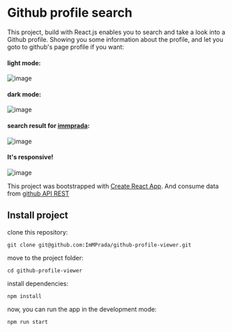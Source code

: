 # Github profile search

This project, build with React.js enables you to search and take a look into a Github profile. Showing you some information about the profile, and let you goto to github's page profile if you want:

#### light mode:
![image](https://user-images.githubusercontent.com/26731448/176810497-04af4aa7-20f3-4875-a0aa-84f25eaf252c.png)

#### dark mode:
![image](https://user-images.githubusercontent.com/26731448/176810578-a4532382-dc41-4424-ab83-daae16095d07.png)

#### search result for [immprada](https://github.com/ImMPrada):
![image](https://user-images.githubusercontent.com/26731448/176810691-ef0fb895-97e0-4e1b-8b50-7e04b14f4e40.png)

#### It's responsive!
![image](https://user-images.githubusercontent.com/26731448/176810753-163c381a-aa5a-41ea-b57d-cc40bad8503a.png)


This project was bootstrapped with [Create React App](https://github.com/facebook/create-react-app).
And consume data from [github API REST](https://docs.github.com/es/rest)

## Install project

clone this repository:

`git clone git@github.com:ImMPrada/github-profile-viewer.git`

move to the project folder:

`cd github-profile-viewer`

install dependencies:

`npm install`

now, you can run the app in the development mode:

`npm run start`



